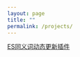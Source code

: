 ```yaml
---
layout: page
title: ""
permalink: /projects/
---
```


[ES同义词动态更新插件](https://github.com/bells/elasticsearch-analysis-dynamic-synonym)